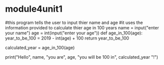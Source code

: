 # module4unit1
#this program tells the user to input thier name and age
#it uses the information provided to calculate thier age in 100 years
name = input("enter your name")
age = int(input("enter your age"))
def age_in_100(age):
    year_to_be_100 = 2019 - int(age) + 100
    return year_to_be_100
    
calculated_year = age_in_100(age)
    
print("Hello", name, "you are", age,  "you will be 100 in", calculated_year "!")
    

